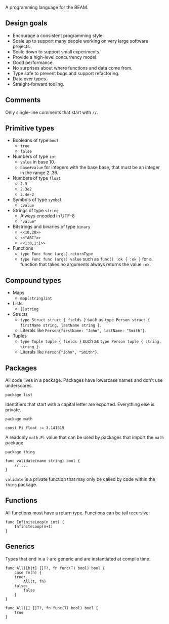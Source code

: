 A programming language for the BEAM.

## Design goals

- Encourage a consistent programming style.
- Scale up to support many people working on very large software projects.
- Scale down to support small experiments.
- Provide a high-level concurrency model.
- Good performance.
- No surprises about where functions and data come from.
- Type safe to prevent bugs and support refactoring.
- Data over types.
- Straight-forward tooling.

## Comments

Only single-line comments that start with `//`.

## Primitive types

- Booleans of type `bool`
  - `true`
  - `false`
- Numbers of type `int`
  - `value` in base 10.
  - `base#value` for integers with the base base, that must be an integer in the
    range 2..36.
- Numbers of type `float`
  - `2.3`
  - `2.3e2`
  - `2.4e-2`
- Symbols of type `symbol`
  - `:value`
- Strings of type `string`
  - Always encoded in UTF-8
  - `"value"`
- Bitstrings and binaries of type `binary`
  - `<<10,20>>`
  - `<<"ABC">>`
  - `<<1:0,1:1>>`
- Functions
  - `type Func func (args) returnType`
  - `type Func func (args) value` such as `func() :ok { :ok }` for a function
    that takes no arguments always returns the value `:ok`.

## Compound types

- Maps
  - `map[string]int`
- Lists
  - `[]string`
- Structs
  - `type Struct struct { fields }` such as `type Person struct { firstName string, lastName string }`.
  - Literals like `Person{firstName: "John", lastName: "Smith"}`.
- Tuples
  - `type Tuple tuple { fields }` such as `type Person tuple { string, string }`.
  - Literals like `Person{"John", "Smith"}`.

## Packages

All code lives in a package. Packages have lowercase names and don't use
underscores.

```
package list
```

Identifiers that start with a capital letter are exported. Everything else is
private.

```
package math

const Pi float := 3.141519
```

A readonly `math.Pi` value that can be used by packages that import the `math`
package.

```
package thing

func validate(name string) bool {
    // ...
}
```

`validate` is a private function that may only be called by code within the
`thing` package.

## Functions

All functions must have a return type. Functions can be tail recursive:

```
func InfiniteLoop(n int) {
    InfiniteLoop(n+1)
}
```

## Generics

Types that end in a `?` are generic and are instantiated at compile time.

```
func All([h|t] []T?, fn func(T) bool) bool {
    case fn(h) {
    true:
        All(t, fn)
    false:
        false
    }
}

func All([] []T?, fn func(T) bool) bool {
    true
}
```

